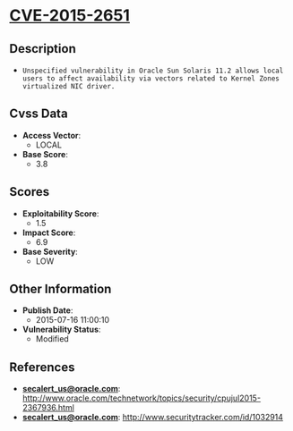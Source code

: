 
# [CVE-2015-2651](https://cve.mitre.org/cgi-bin/cvename.cgi?name=CVE-2015-2651)

## Description

- `Unspecified vulnerability in Oracle Sun Solaris 11.2 allows local users to affect availability via vectors related to Kernel Zones virtualized NIC driver.`

## Cvss Data

- **Access Vector**:
  - LOCAL
- **Base Score**:
  - 3.8

## Scores

- **Exploitability Score**:
  - 1.5
- **Impact Score**:
  - 6.9
- **Base Severity**:
  - LOW

## Other Information

- **Publish Date**:
  - 2015-07-16 11:00:10
- **Vulnerability Status**:
  - Modified

## References

- **secalert_us@oracle.com**: http://www.oracle.com/technetwork/topics/security/cpujul2015-2367936.html
- **secalert_us@oracle.com**: http://www.securitytracker.com/id/1032914
